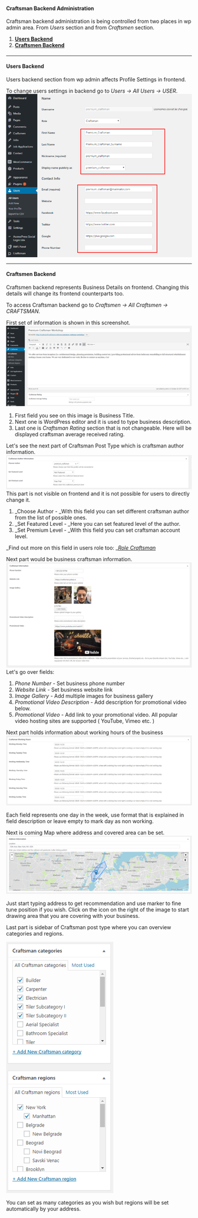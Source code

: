 #### Craftsman Backend Administration

Craftsman backend administration is being controlled from two places in wp admin area. From _Users_ section and from _Craftsmen_ section.

1. [**Users Backend**](#users-backend)
2. [**Craftsmen Backend**](#craftsmen-backend)

#### 

---

#### Users Backend

Users backend section from wp admin affects Profile Settings in frontend.

To change users settings in backend go to _Users -&gt; All Users -&gt; USER_.![](/assets/37.png)

---

#### Craftsmen Backend

Craftsmen backend represents Business Details on frontend. Changing this details will change its frontend counterparts too.

To access Craftsman backend go to _Craftsmen -&gt; All Craftsmen -&gt; CRAFTSMAN_.

First set of information is shown in this screenshot.![](/assets/38.png)

1. First field you see on this image is Business Title.
2. Next one is WordPress editor and it is used to type business description.
3. Last one is _Craftsman Rating_ section that is not changeable. Here will be displayed craftsman average received rating.

Let's see the next part of Craftsman Post Type which is craftsman author information.![](/assets/39.png)This part is not visible on frontend and it is not possible for users to directly change it.

1. \_Choose Author - \_With this field you can set different craftsman author from the list of possible ones.
2. \_Set Featured Level - \_Here you can set featured level of the author.
3. \_Set Premium Level - \_With this field you can set craftsman account level.

_Find out more on this field in users role too: _[_Role Craftsman_](/users/user-roles/role-craftsman.md)



Next part would be business craftsman information.![](/assets/40.png)Let's go over fields:

1. _Phone Number -_ Set business phone number
2. _Website Link -_ Set business website link
3. _Image Gallery -_ Add multiple images for business gallery
4. _Promotional Video Description -_ Add description for promotional video below.
5. _Promotional Video -_ Add link to your promotional video. All popular video hosting sites are supported \( YouTube, Vimeo etc. \)



Next part holds information about working hours of the business![](/assets/41.png)

Each field represents one day in the week, use format that is explained in field description or leave empty to mark day as non working.



Next is coming Map where address and covered area can be set.![](/assets/42.png)

Just start typing address to get recommendation and use marker to fine tune position if you wish. Click on the icon on the right of the image to start drawing area that you are covering with your business.



Last part is sidebar of Craftsman post type where you can overview categories and regions.

![](/assets/43.png)

You can set as many categories as you wish but regions will be set automatically by your address.

